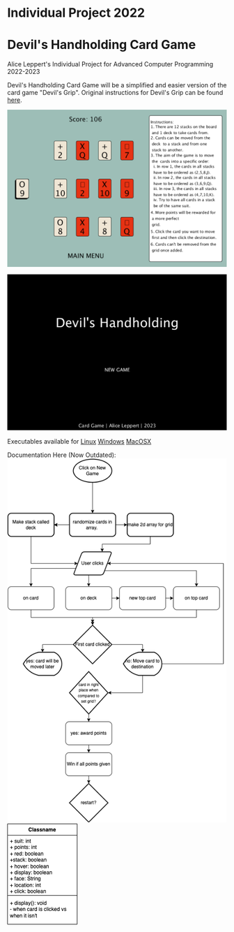 # Individual Project 2022
# Devil's Handholding Card Game

Alice Leppert's Individual Project for Advanced Computer Programming
2022-2023  

Devil's Handholding Card Game will be a simplified and easier version of the card game "Devil's Grip". Original instructions for Devil's Grip can be found [here](https://bicyclecards.com/how-to-play/devils-grip/).

![Gameplay](https://github.com/Aeleppert/IndividualProject/blob/main/images/Screen%20Shot%202023-03-19%20at%2010.17.22%20PM.png)

![Start Screen](https://github.com/Aeleppert/IndividualProject/blob/main/images/Screen%20Shot%202023-03-19%20at%2010.17.31%20PM.png)

Executables available for 
[Linux](https://github.com/Aeleppert/IndividualProject/blob/main/exe/application.linux64.zip)
[Windows](https://github.com/Aeleppert/IndividualProject/blob/main/exe/application.windows32.zip)
[MacOSX](https://github.com/Aeleppert/IndividualProject/blob/main/exe/application.macosx.zip)

  
Documentation Here (Now Outdated):  
![Placeholder Image](https://github.com/Aeleppert/IndividualProject/blob/main/images/Updated%20flowchart.drawio.png)
![Placeholder Image](https://github.com/Aeleppert/IndividualProject/blob/main/images/Updated%20class.drawio.png)
